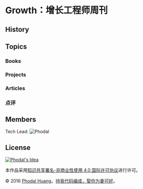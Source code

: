 # Growth：增长工程师周刊


History
----

Topics
---

### Books

### Projects

### Articles

### 点评


Members
---

Tech Lead: ![Phodal](https://github.com/phodal)


License
---

[![Phodal's Idea](http://brand.phodal.com/shields/idea-small.svg)](http://ideas.phodal.com/)

本作品采用[知识共享署名-非商业性使用 4.0 国际许可协议](http://creativecommons.org/licenses/by-nc/4.0/)进行许可。

© 2016 [Phodal Huang](http://www.phodal.com)。[待我代码编成，娶你为妻可好](http://www.xuntayizhan.com/person/ji-ke-ai-qing-zhi-er-shi-dai-wo-dai-ma-bian-cheng-qu-ni-wei-qi-ke-hao-wan/)。